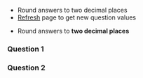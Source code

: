 * <html><div class="simple_topic__quiz_instructions">Round answers to two decimal places</div></html>
* <html><div class="simple_topic__quiz_instructions"><a href="javascript:window.location.href=window.location.href">Refresh</a> page to get new question values</div></html>

* Round answers to **two decimal places**
<!-- * Refresh the page to get new questions -->

### Question 1

<!-- What property in a circle will have the largest value?

$$\definecolor{g}{RGB}{29,177,0}\definecolor{b}{RGB}{0,118,186}\definecolor{r}{RGB}{238,34,12}\definecolor{v}{RGB}{203,41,123}\defineColor{gr}{100,100,100}$$

<quiz multichoice>
  - Radius
  - Diameter
  + Circumference
</quiz>
 -->


### Question 2

<!-- 
What is the radius of a circle that has a circumference of $|q1C|$?

<quiz entry2>$|q1R|$</quiz>
 -->